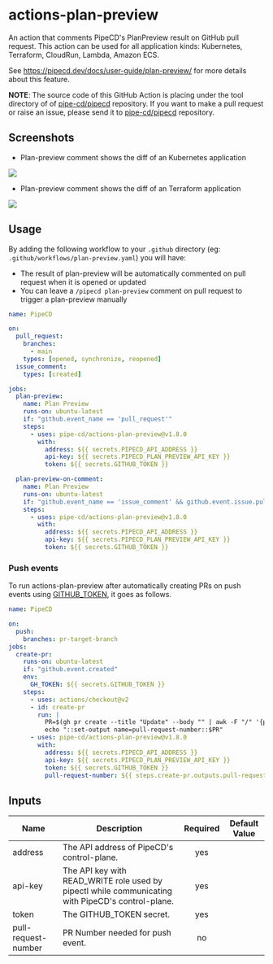 # actions-plan-preview

An action that comments PipeCD's PlanPreview result on GitHub pull request. This action can be used for all application kinds: Kubernetes, Terraform, CloudRun, Lambda, Amazon ECS.

See https://pipecd.dev/docs/user-guide/plan-preview/ for more details about this feature.

**NOTE**: The source code of this GitHub Action is placing under the tool directory of of [pipe-cd/pipecd](https://github.com/pipe-cd/pipecd/tree/master/tool) repository. If you want to make a pull request or raise an issue, please send it to [pipe-cd/pipecd](https://github.com/pipe-cd/pipecd) repository.

## Screenshots

- Plan-preview comment shows the diff of an Kubernetes application

![](/assets/plan-preview-comment-kubernetes.png)

- Plan-preview comment shows the diff of an Terraform application

![](/assets/plan-preview-comment-terraform.png)

## Usage

By adding the following workflow to your `.github` directory (eg: `.github/workflows/plan-preview.yaml`) you will have:

- The result of plan-preview will be automatically commented on pull request when it is opened or updated 
- You can leave a `/pipecd plan-preview` comment on pull request to trigger a plan-preview manually


``` yaml
name: PipeCD

on:
  pull_request:
    branches:
      - main
    types: [opened, synchronize, reopened]
  issue_comment:
    types: [created]

jobs:
  plan-preview:
    name: Plan Preview
    runs-on: ubuntu-latest
    if: "github.event_name == 'pull_request'"
    steps:
      - uses: pipe-cd/actions-plan-preview@v1.8.0
        with:
          address: ${{ secrets.PIPECD_API_ADDRESS }}
          api-key: ${{ secrets.PIPECD_PLAN_PREVIEW_API_KEY }}
          token: ${{ secrets.GITHUB_TOKEN }}

  plan-preview-on-comment:
    name: Plan Preview
    runs-on: ubuntu-latest
    if: "github.event_name == 'issue_comment' && github.event.issue.pull_request && startsWith(github.event.comment.body, '/pipecd plan-preview')"
    steps:
      - uses: pipe-cd/actions-plan-preview@v1.8.0
        with:
          address: ${{ secrets.PIPECD_API_ADDRESS }}
          api-key: ${{ secrets.PIPECD_PLAN_PREVIEW_API_KEY }}
          token: ${{ secrets.GITHUB_TOKEN }}
```

### Push events

To run actions-plan-preview after automatically creating PRs on push events using [GITHUB_TOKEN](https://docs.github.com/en/actions/using-workflows/triggering-a-workflow#triggering-a-workflow-from-a-workflow), it goes as follows.

```yaml
name: PipeCD

on:
  push:
    branches: pr-target-branch
jobs:
  create-pr:
    runs-on: ubuntu-latest
    if: "github.event.created"
    env:
      GH_TOKEN: ${{ secrets.GITHUB_TOKEN }}
    steps:
      - uses: actions/checkout@v2
      - id: create-pr
        run: |
          PR=$(gh pr create --title "Update" --body "" | awk -F "/" '{print $NF}')
          echo "::set-output name=pull-request-number::$PR"
      - uses: pipe-cd/actions-plan-preview@v1.8.0
        with:
          address: ${{ secrets.PIPECD_API_ADDRESS }}
          api-key: ${{ secrets.PIPECD_PLAN_PREVIEW_API_KEY }}
          token: ${{ secrets.GITHUB_TOKEN }}
          pull-request-number: ${{ steps.create-pr.outputs.pull-request-number }}
```

## Inputs

| Name                            | Description                                                                                       | Required | Default Value |
|---------------------------------|---------------------------------------------------------------------------------------------------|:--------:|:-------------:|
| address                         | The API address of PipeCD's control-plane.                                                        |    yes   |               |
| api-key                         | The API key with READ_WRITE role used by pipectl while communicating with PipeCD's control-plane. |    yes   |               |
| token                           | The GITHUB_TOKEN secret.                                                                          |    yes   |               |
| pull-request-number             | PR Number needed for push event.                                                                  |   no  |               |
